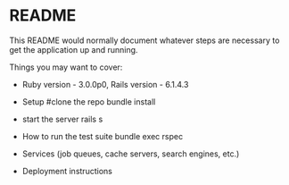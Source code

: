 # README

This README would normally document whatever steps are necessary to get the
application up and running.

Things you may want to cover:

* Ruby version - 3.0.0p0, Rails version -  6.1.4.3

* Setup
#clone the repo
    bundle install

* start the server
    rails s


* How to run the test suite
    bundle exec rspec

* Services (job queues, cache servers, search engines, etc.)

* Deployment instructions


